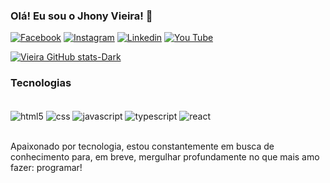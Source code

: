 ### Olá! Eu sou o Jhony Vieira! 👋
[![Facebook](https://img.shields.io/badge/Facebook-1877F2?style=for-the-badge&logo=facebook&logoColor=white)](https://www.facebook.com/jhonyejulietewallace/)
[![Instagram](https://img.shields.io/badge/Instagram-E4405F?style=for-the-badge&logo=instagram&logoColor=white)]()
[![Linkedin](https://img.shields.io/badge/LinkedIn-0077B5?style=for-the-badge&logo=linkedin&logoColor=whit)]()
[![You Tube](https://img.shields.io/badge/YouTube-FF0000?style=for-the-badge&logo=youtube&logoColor=white)]()

[![Vieira GitHub stats-Dark](https://github-readme-stats.vercel.app/api?username=Jhonyvieira0&show_icons=true&theme=dark#gh-dark-mode-only)](https://github.com/Jhonyvieira0/github-readme-stats#gh-dark-mode-only)


### Tecnologias 

<div style="display: inline_block" ><br/>
  <img align="center" alt="html5" src="https://img.shields.io/badge/HTML5-E34F26?style=for-the-badge&logo=html5&logoColor=white">
  <img align="center" alt="css" src="https://img.shields.io/badge/CSS3-1572B6?style=for-the-badge&logo=css3&logoColor=white">
  <img align="center" alt="javascript" src="https://img.shields.io/badge/JavaScript-F7DF1E?style=for-the-badge&logo=javascript&logoColor=black">
  <img align="center" alt="typescript" src="https://img.shields.io/badge/TypeScript-007ACC?style=for-the-badge&logo=typescript&logoColor=white">
  <img align="center" alt="react" src="https://img.shields.io/badge/React-20232A?style=for-the-badge&logo=react&logoColor=61DAFB">
</div><br/>

Apaixonado por tecnologia, estou constantemente em busca de conhecimento para, em breve, mergulhar profundamente no que mais amo fazer: programar!
